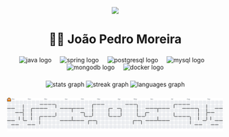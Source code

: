<div align="center">
  <img src="https://visitor-badge.laobi.icu/badge?page_id=nayetdet.nayetdet&"  />
</div>

###

<h1 align="center">🧑‍💻 João Pedro Moreira</h1>

###

<div align="center">
  <img src="https://cdn.jsdelivr.net/gh/devicons/devicon/icons/java/java-original.svg" height="60" alt="java logo"  />
  <img width="12" />
  <img src="https://cdn.jsdelivr.net/gh/devicons/devicon/icons/spring/spring-original.svg" height="60" alt="spring logo"  />
  <img width="12" />
  <img src="https://cdn.jsdelivr.net/gh/devicons/devicon/icons/postgresql/postgresql-original.svg" height="60" alt="postgresql logo"  />
  <img width="12" />
  <img src="https://cdn.jsdelivr.net/gh/devicons/devicon/icons/mysql/mysql-original.svg" height="60" alt="mysql logo"  />
  <img width="12" />
  <img src="https://cdn.jsdelivr.net/gh/devicons/devicon/icons/mongodb/mongodb-original.svg" height="60" alt="mongodb logo"  />
  <img width="12" />
  <img src="https://cdn.jsdelivr.net/gh/devicons/devicon/icons/docker/docker-original.svg" height="60" alt="docker logo"  />
</div>

###

<div align="center">
  <img src="https://github-readme-streak-stats.herokuapp.com/?user=nayetdet&theme=react&hide_border=true" height="150" alt="stats graph"  />
  <img src="https://github-readme-streak-stats.herokuapp.com/?user=nayetdet&theme=react&hide_border=true" height="150" alt="streak graph"  />
  <img src="https://github-readme-stats.vercel.app/api/top-langs/?username=nayetdet&theme=react&show_icons=true&hide_border=true&layout=compact" height="150" alt="languages graph"  />
</div>

###

<picture>
  <source media="(prefers-color-scheme: dark)" srcset="https://raw.githubusercontent.com/nayetdet/nayetdet/output/pacman-contribution-graph-dark.svg">
  <source media="(prefers-color-scheme: light)" srcset="https://raw.githubusercontent.com/nayetdet/nayetdet/output/pacman-contribution-graph.svg">
  <img alt="pacman contribution graph" src="https://raw.githubusercontent.com/nayetdet/nayetdet/output/pacman-contribution-graph.svg">
</picture>

###
